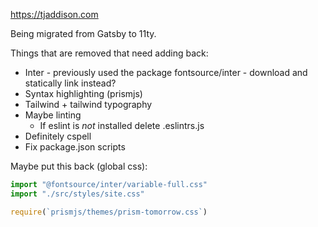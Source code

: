 https://tjaddison.com

Being migrated from Gatsby to 11ty.

Things that are removed that need adding back:

- Inter - previously used the package fontsource/inter - download and statically link instead?
- Syntax highlighting (prismjs)
- Tailwind + tailwind typography
- Maybe linting
  - If eslint is _not_ installed delete .eslintrs.js
- Definitely cspell
- Fix package.json scripts

Maybe put this back (global css):

```javascript
import "@fontsource/inter/variable-full.css"
import "./src/styles/site.css"

require(`prismjs/themes/prism-tomorrow.css`)
```
